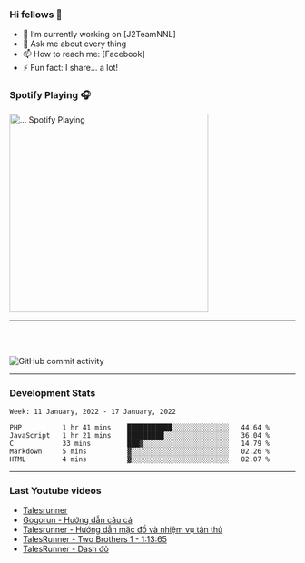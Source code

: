 ### Hi fellows 👋

- 🔭 I’m currently working on [J2TeamNNL]
- 💬 Ask me about every thing
- 📫 How to reach me: [Facebook]
- ⚡ Fun fact: I share... a lot!


### Spotify Playing 🎧
[<img src="https://spotify-playing-git-master.j2teamnnl.vercel.app/api/spotify-playing" alt="... Spotify Playing" width="350" />](https://open.spotify.com/user/...)

---

<br>

<br>

![GitHub commit activity](https://img.shields.io/github/commit-activity/w/maoleng/maoleng?style=plastic)

---
### Development Stats
<!--START_SECTION:waka-->
```text
Week: 11 January, 2022 - 17 January, 2022

PHP          1 hr 41 mins    ███████████░░░░░░░░░░░░░░   44.64 % 
JavaScript   1 hr 21 mins    █████████░░░░░░░░░░░░░░░░   36.04 % 
C            33 mins         ███▓░░░░░░░░░░░░░░░░░░░░░   14.79 % 
Markdown     5 mins          ▓░░░░░░░░░░░░░░░░░░░░░░░░   02.26 % 
HTML         4 mins          ▓░░░░░░░░░░░░░░░░░░░░░░░░   02.07 % 
```
<!--END_SECTION:waka-->

---
### Last Youtube videos
<!-- YOUTUBE:START -->
- [Talesrunner](https://www.youtube.com/watch?v=qo5Av4bfCM4)
- [Gogorun - Hướng dẫn câu cá](https://www.youtube.com/watch?v=73_-0yzjK-M)
- [Talesrunner - Hướng dẫn mặc đồ và nhiệm vụ tân thủ](https://www.youtube.com/watch?v=2MCOw0Ca6YA)
- [TalesRunner - Two Brothers 1 - 1:13:65](https://www.youtube.com/watch?v=zzl7wfybhis)
- [TalesRunner - Dash đỏ](https://www.youtube.com/watch?v=3ykgWo7IYVY)
<!-- YOUTUBE:END -->

